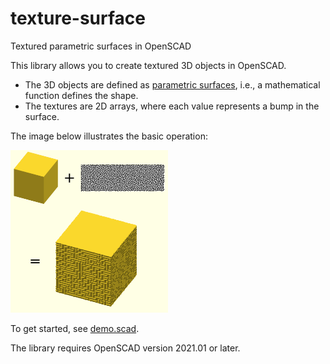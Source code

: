# texture-surface
Textured parametric surfaces in OpenSCAD

This library allows you to create textured 3D objects in OpenSCAD.

* The 3D objects are defined as [parametric surfaces](https://en.wikipedia.org/wiki/Parametric_surface), i.e., a mathematical function defines the shape.
* The textures are 2D arrays, where each value represents a bump in the surface.

The image below illustrates the basic operation:

<img src="images/overview.png" width="50%">

To get started, see [demo.scad](demo.scad).

The library requires OpenSCAD version 2021.01 or later.
